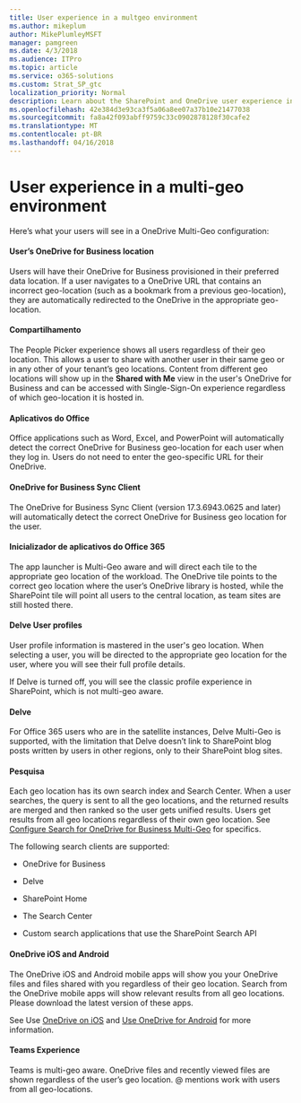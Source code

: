 ```yaml
---
title: User experience in a multgeo environment
ms.author: mikeplum
author: MikePlumleyMSFT
manager: pamgreen
ms.date: 4/3/2018
ms.audience: ITPro
ms.topic: article
ms.service: o365-solutions
ms.custom: Strat_SP_gtc
localization_priority: Normal
description: Learn about the SharePoint and OneDrive user experience in a multi-geo environment.
ms.openlocfilehash: 42e384d3e93ca3f5a06a8ee07a37b10e21477038
ms.sourcegitcommit: fa8a42f093abff9759c33c0902878128f30cafe2
ms.translationtype: MT
ms.contentlocale: pt-BR
ms.lasthandoff: 04/16/2018
---
```

# <a name="user-experience-in-a-multi-geo-environment"></a>User experience in a multi-geo environment

Here’s what your users will see in a OneDrive Multi-Geo configuration:

#### <a name="users-onedrive-for-business-location"></a>User’s OneDrive for Business location

Users will have their OneDrive for Business provisioned in their preferred data location. If a user navigates to a OneDrive URL that contains an incorrect geo-location (such as a bookmark from a previous geo-location), they are automatically redirected to the OneDrive in the appropriate geo-location.

#### <a name="sharing"></a>Compartilhamento

The People Picker experience shows all users regardless of their geo location. This allows a user to share with another user in their same geo or in any other of your tenant’s geo locations. Content from different geo locations will show up in the **Shared with Me** view in the user's OneDrive for Business and can be accessed with Single-Sign-On experience regardless of which geo-location it is hosted in.

#### <a name="office-applications"></a>Aplicativos do Office

Office applications such as Word, Excel, and PowerPoint will automatically detect the correct OneDrive for Business geo-location for each user when they log in. Users do not need to enter the geo-specific URL for their OneDrive.

#### <a name="onedrive-for-business-sync-client"></a>OneDrive for Business Sync Client

The OneDrive for Business Sync Client (version 17.3.6943.0625 and later) will automatically detect the correct OneDrive for Business geo location for the user.

#### <a name="office-365-app-launcher"></a>Inicializador de aplicativos do Office 365

The app launcher is Multi-Geo aware and will direct each tile to the appropriate geo location of the workload. The OneDrive tile points to the correct geo location where the user’s OneDrive library is hosted, while the SharePoint tile will point all users to the central location, as team sites are still hosted there.

#### <a name="delve-user-profiles"></a>Delve User profiles

User profile information is mastered in the user's geo location. When selecting a user, you will be directed to the appropriate geo location for the user, where you will see their full profile details.

If Delve is turned off, you will see the classic profile experience in SharePoint, which is not multi-geo aware.

#### <a name="delve"></a>Delve

For Office 365 users who are in the satellite instances, Delve Multi-Geo is supported, with the limitation that Delve doesn’t link to SharePoint blog posts written by users in other regions, only to their SharePoint blog sites.

#### <a name="search"></a>Pesquisa

Each geo location has its own search index and Search Center. When a user searches, the query is sent to all the geo locations, and the returned results are merged and then ranked so the user gets unified results. Users get results from all geo locations regardless of their own geo location. See [Configure Search for OneDrive for Business Multi-Geo](configure-search-for-multi-geo.md) for specifics.

The following search clients are supported:

-   OneDrive for Business

-   Delve

-   SharePoint Home

-   The Search Center

-   Custom search applications that use the SharePoint Search API

#### <a name="onedrive-ios-and-android"></a>OneDrive iOS and Android 

The OneDrive iOS and Android mobile apps will show you your OneDrive files and files shared with you regardless of their geo location. Search from the OneDrive mobile apps will show relevant results from all geo locations. Please download the latest version of these apps.

See Use [OneDrive on iOS](https://support.office.com/article/08d5c5b2-ccc6-40eb-a244-fe3597a3c247) and [Use OneDrive for Android](https://support.office.com/article/eee1d31c-792d-41d4-8132-f9621b39eb36) for more information.

#### <a name="teams-experience"></a>Teams Experience

Teams is multi-geo aware. OneDrive files and recently viewed files are shown regardless of the user’s geo location. @ mentions work with users from all geo-locations.
